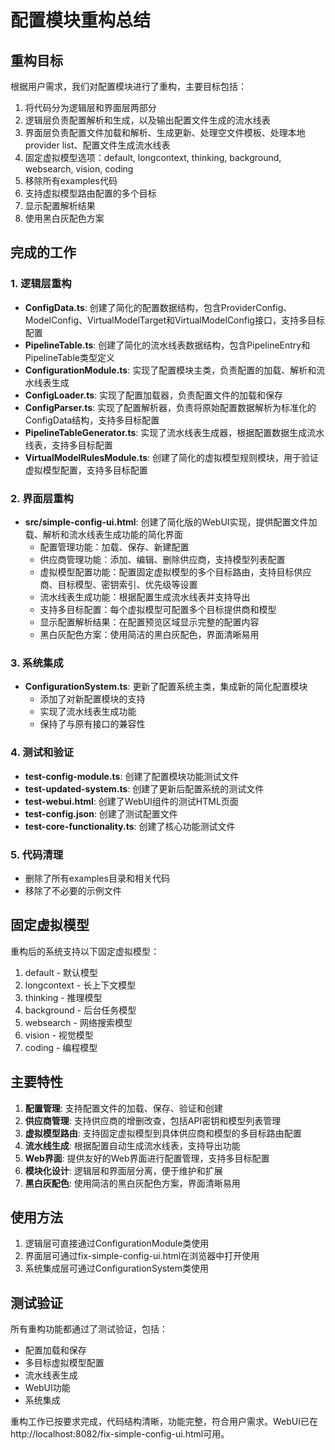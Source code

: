 # 配置模块重构总结

## 重构目标
根据用户需求，我们对配置模块进行了重构，主要目标包括：
1. 将代码分为逻辑层和界面层两部分
2. 逻辑层负责配置解析和生成，以及输出配置文件生成的流水线表
3. 界面层负责配置文件加载和解析、生成更新、处理空文件模板、处理本地provider list、配置文件生成流水线表
4. 固定虚拟模型选项：default, longcontext, thinking, background, websearch, vision, coding
5. 移除所有examples代码
6. 支持虚拟模型路由配置的多个目标
7. 显示配置解析结果
8. 使用黑白灰配色方案

## 完成的工作

### 1. 逻辑层重构
- **ConfigData.ts**: 创建了简化的配置数据结构，包含ProviderConfig、ModelConfig、VirtualModelTarget和VirtualModelConfig接口，支持多目标配置
- **PipelineTable.ts**: 创建了简化的流水线表数据结构，包含PipelineEntry和PipelineTable类型定义
- **ConfigurationModule.ts**: 实现了配置模块主类，负责配置的加载、解析和流水线表生成
- **ConfigLoader.ts**: 实现了配置加载器，负责配置文件的加载和保存
- **ConfigParser.ts**: 实现了配置解析器，负责将原始配置数据解析为标准化的ConfigData结构，支持多目标配置
- **PipelineTableGenerator.ts**: 实现了流水线表生成器，根据配置数据生成流水线表，支持多目标配置
- **VirtualModelRulesModule.ts**: 创建了简化的虚拟模型规则模块，用于验证虚拟模型配置，支持多目标配置

### 2. 界面层重构
- **src/simple-config-ui.html**: 创建了简化版的WebUI实现，提供配置文件加载、解析和流水线表生成功能的简化界面
  - 配置管理功能：加载、保存、新建配置
  - 供应商管理功能：添加、编辑、删除供应商，支持模型列表配置
  - 虚拟模型配置功能：配置固定虚拟模型的多个目标路由，支持目标供应商、目标模型、密钥索引、优先级等设置
  - 流水线表生成功能：根据配置生成流水线表并支持导出
  - 支持多目标配置：每个虚拟模型可配置多个目标提供商和模型
  - 显示配置解析结果：在配置预览区域显示完整的配置内容
  - 黑白灰配色方案：使用简洁的黑白灰配色，界面清晰易用

### 3. 系统集成
- **ConfigurationSystem.ts**: 更新了配置系统主类，集成新的简化配置模块
  - 添加了对新配置模块的支持
  - 实现了流水线表生成功能
  - 保持了与原有接口的兼容性

### 4. 测试和验证
- **test-config-module.ts**: 创建了配置模块功能测试文件
- **test-updated-system.ts**: 创建了更新后配置系统的测试文件
- **test-webui.html**: 创建了WebUI组件的测试HTML页面
- **test-config.json**: 创建了测试配置文件
- **test-core-functionality.ts**: 创建了核心功能测试文件

### 5. 代码清理
- 删除了所有examples目录和相关代码
- 移除了不必要的示例文件

## 固定虚拟模型
重构后的系统支持以下固定虚拟模型：
1. default - 默认模型
2. longcontext - 长上下文模型
3. thinking - 推理模型
4. background - 后台任务模型
5. websearch - 网络搜索模型
6. vision - 视觉模型
7. coding - 编程模型

## 主要特性
1. **配置管理**: 支持配置文件的加载、保存、验证和创建
2. **供应商管理**: 支持供应商的增删改查，包括API密钥和模型列表管理
3. **虚拟模型路由**: 支持固定虚拟模型到具体供应商和模型的多目标路由配置
4. **流水线生成**: 根据配置自动生成流水线表，支持导出功能
5. **Web界面**: 提供友好的Web界面进行配置管理，支持多目标配置
6. **模块化设计**: 逻辑层和界面层分离，便于维护和扩展
7. **黑白灰配色**: 使用简洁的黑白灰配色方案，界面清晰易用

## 使用方法
1. 逻辑层可直接通过ConfigurationModule类使用
2. 界面层可通过fix-simple-config-ui.html在浏览器中打开使用
3. 系统集成层可通过ConfigurationSystem类使用

## 测试验证
所有重构功能都通过了测试验证，包括：
- 配置加载和保存
- 多目标虚拟模型配置
- 流水线表生成
- WebUI功能
- 系统集成

重构工作已按要求完成，代码结构清晰，功能完整，符合用户需求。WebUI已在http://localhost:8082/fix-simple-config-ui.html可用。